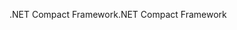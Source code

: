 <span data-ttu-id="01000-101">.NET Compact Framework</span><span class="sxs-lookup"><span data-stu-id="01000-101">.NET Compact Framework</span></span>